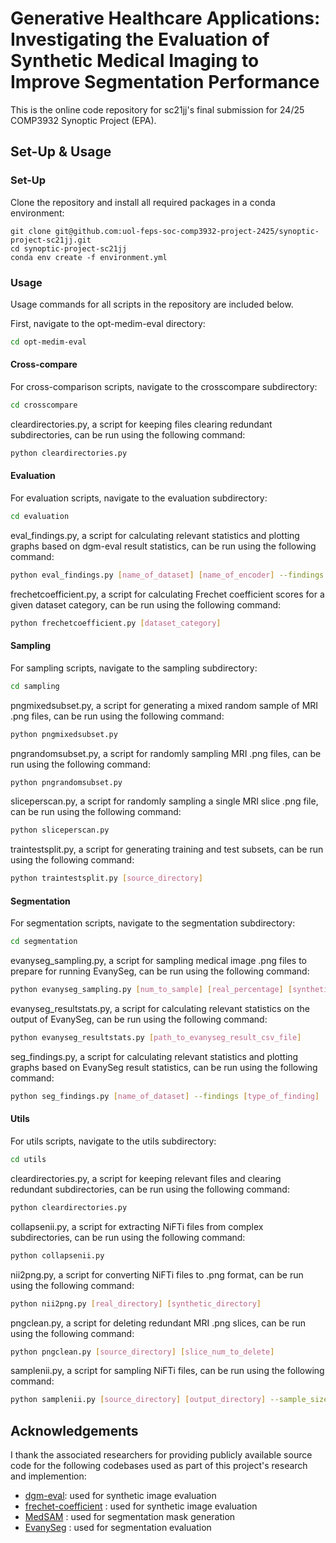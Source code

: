 # Generative Healthcare Applications: Investigating the Evaluation of Synthetic Medical Imaging to Improve Segmentation Performance

This is the online code repository for sc21jj's final submission for 24/25 COMP3932 Synoptic Project (EPA).

## Set-Up & Usage

### Set-Up

Clone the repository and install all required packages in a conda environment:

```
git clone git@github.com:uol-feps-soc-comp3932-project-2425/synoptic-project-sc21jj.git
cd synoptic-project-sc21jj
conda env create -f environment.yml
```

### Usage

Usage commands for all scripts in the repository are included below.

First, navigate to the opt-medim-eval directory:

```bash
cd opt-medim-eval
```

#### Cross-compare

For cross-comparison scripts, navigate to the crosscompare subdirectory:

```bash
cd crosscompare
```

cleardirectories.py, a script for keeping files clearing redundant subdirectories, can be run using the following command:

```bash
python cleardirectories.py 
```

#### Evaluation

For evaluation scripts, navigate to the evaluation subdirectory:

```bash
cd evaluation 
```

eval_findings.py, a script for calculating relevant statistics and plotting graphs based on dgm-eval result statistics, can be run using the following command:

```bash
python eval_findings.py [name_of_dataset] [name_of_encoder] --findings [type_of_finding]
```

frechetcoefficient.py, a script for calculating Frechet coefficient scores for a given dataset category, can be run using the following command:

```bash
python frechetcoefficient.py [dataset_category]
```

#### Sampling

For sampling scripts, navigate to the sampling subdirectory:

```bash
cd sampling
```

pngmixedsubset.py, a script for generating a mixed random sample of MRI .png files, can be run using the following command:

```bash
python pngmixedsubset.py 
```

pngrandomsubset.py, a script for randomly sampling MRI .png files, can be run using the following command:

```bash
python pngrandomsubset.py
```

sliceperscan.py, a script for randomly sampling a single MRI slice .png file, can be run using the following command:

```bash
python sliceperscan.py
```

traintestsplit.py, a script for generating training and test subsets, can be run using the following command:

```bash
python traintestsplit.py [source_directory]
```

#### Segmentation

For segmentation scripts, navigate to the segmentation subdirectory:

```bash
cd segmentation
```

evanyseg_sampling.py, a script for sampling medical image .png files to prepare for running EvanySeg, can be run using the following command:

```bash
python evanyseg_sampling.py [num_to_sample] [real_percentage] [synthetic_percentage] [output_directory] --trn [training_percentage] 
```

evanyseg_resultstats.py, a script for calculating relevant statistics on the output of EvanySeg, can be run using the following command:

```bash
python evanyseg_resultstats.py [path_to_evanyseg_result_csv_file]
```

seg_findings.py, a script for calculating relevant statistics and plotting graphs based on EvanySeg result statistics, can be run using the following command:

```bash
python seg_findings.py [name_of_dataset] --findings [type_of_finding]
```

#### Utils

For utils scripts, navigate to the utils subdirectory:

```bash
cd utils
```

cleardirectories.py, a script for keeping relevant files and clearing redundant subdirectories, can be run using the following command:

```bash
python cleardirectories.py 
```

collapsenii.py, a script for extracting NiFTi files from complex subdirectories, can be run using the following command:

```bash
python collapsenii.py 
```

nii2png.py, a script for converting NiFTi files to .png format, can be run using the following command:

```bash
python nii2png.py [real_directory] [synthetic_directory]
```

pngclean.py, a script for deleting redundant MRI .png slices, can be run using the following command:

```bash
python pngclean.py [source_directory] [slice_num_to_delete]
```

samplenii.py, a script for sampling NiFTi files, can be run using the following command:

```bash
python samplenii.py [source_directory] [output_directory] --sample_size [size_of_sample]
```

## Acknowledgements

I thank the associated researchers for providing publicly available source code for the following codebases used as part of this project's research and implemention:
- [dgm-eval](https://github.com/layer6ai-labs/dgm-eval): used for synthetic image evaluation
- [frechet-coefficient](https://github.com/adriankucharski/frechet-coefficient) : used for synthetic image evaluation
- [MedSAM](https://github.com/bowang-lab/MedSAM) : used for segmentation mask generation
- [EvanySeg](https://github.com/ahjolsenbics/EvanySeg) : used for segmentation evaluation
